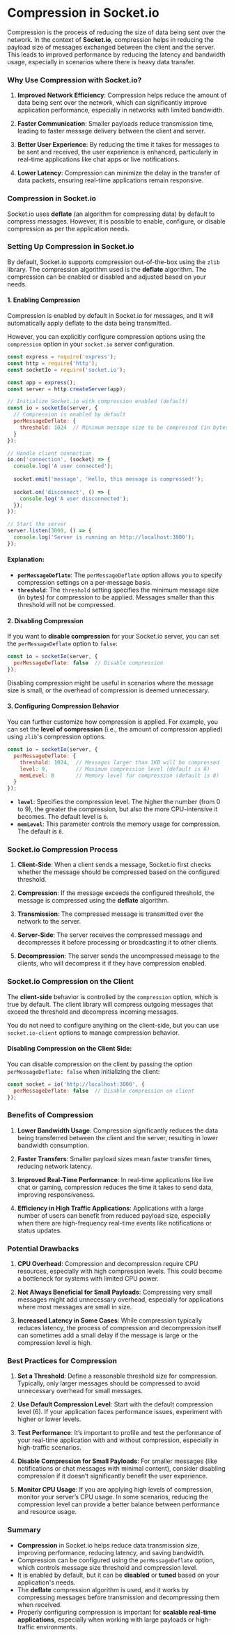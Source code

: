 # **Compression in Socket.io**

Compression is the process of reducing the size of data being sent over the network. In the context of **Socket.io**, compression helps in reducing the payload size of messages exchanged between the client and the server. This leads to improved performance by reducing the latency and bandwidth usage, especially in scenarios where there is heavy data transfer.

### **Why Use Compression with Socket.io?**

1. **Improved Network Efficiency**: Compression helps reduce the amount of data being sent over the network, which can significantly improve application performance, especially in networks with limited bandwidth.
   
2. **Faster Communication**: Smaller payloads reduce transmission time, leading to faster message delivery between the client and server.

3. **Better User Experience**: By reducing the time it takes for messages to be sent and received, the user experience is enhanced, particularly in real-time applications like chat apps or live notifications.

4. **Lower Latency**: Compression can minimize the delay in the transfer of data packets, ensuring real-time applications remain responsive.

### **Compression in Socket.io**

Socket.io uses **deflate** (an algorithm for compressing data) by default to compress messages. However, it is possible to enable, configure, or disable compression as per the application needs.

### **Setting Up Compression in Socket.io**

By default, Socket.io supports compression out-of-the-box using the `zlib` library. The compression algorithm used is the **deflate** algorithm. The compression can be enabled or disabled and adjusted based on your needs.

#### **1. Enabling Compression**

Compression is enabled by default in Socket.io for messages, and it will automatically apply deflate to the data being transmitted.

However, you can explicitly configure compression options using the `compression` option in your `socket.io` server configuration.

```javascript
const express = require('express');
const http = require('http');
const socketIo = require('socket.io');

const app = express();
const server = http.createServer(app);

// Initialize Socket.io with compression enabled (default)
const io = socketIo(server, {
  // Compression is enabled by default
  perMessageDeflate: {
    threshold: 1024  // Minimum message size to be compressed (in bytes)
  }
});

// Handle client connection
io.on('connection', (socket) => {
  console.log('A user connected');
  
  socket.emit('message', 'Hello, this message is compressed!');
  
  socket.on('disconnect', () => {
    console.log('A user disconnected');
  });
});

// Start the server
server.listen(3000, () => {
  console.log('Server is running on http://localhost:3000');
});
```

#### **Explanation**:
- **`perMessageDeflate`**: The `perMessageDeflate` option allows you to specify compression settings on a per-message basis.
- **`threshold`**: The `threshold` setting specifies the minimum message size (in bytes) for compression to be applied. Messages smaller than this threshold will not be compressed.

#### **2. Disabling Compression**

If you want to **disable compression** for your Socket.io server, you can set the `perMessageDeflate` option to `false`:

```javascript
const io = socketIo(server, {
  perMessageDeflate: false  // Disable compression
});
```

Disabling compression might be useful in scenarios where the message size is small, or the overhead of compression is deemed unnecessary.

#### **3. Configuring Compression Behavior**

You can further customize how compression is applied. For example, you can set the **level of compression** (i.e., the amount of compression applied) using `zlib`'s compression options.

```javascript
const io = socketIo(server, {
  perMessageDeflate: {
    threshold: 1024,  // Messages larger than 1KB will be compressed
    level: 9,         // Maximum compression level (default is 6)
    memLevel: 8       // Memory level for compression (default is 8)
  }
});
```

- **`level`**: Specifies the compression level. The higher the number (from 0 to 9), the greater the compression, but also the more CPU-intensive it becomes. The default level is `6`.
- **`memLevel`**: This parameter controls the memory usage for compression. The default is `8`.

### **Socket.io Compression Process**

1. **Client-Side**: When a client sends a message, Socket.io first checks whether the message should be compressed based on the configured threshold.
   
2. **Compression**: If the message exceeds the configured threshold, the message is compressed using the **deflate** algorithm.

3. **Transmission**: The compressed message is transmitted over the network to the server.

4. **Server-Side**: The server receives the compressed message and decompresses it before processing or broadcasting it to other clients.

5. **Decompression**: The server sends the uncompressed message to the clients, who will decompress it if they have compression enabled.

### **Socket.io Compression on the Client**

The **client-side** behavior is controlled by the `compression` option, which is true by default. The client library will compress outgoing messages that exceed the threshold and decompress incoming messages.

You do not need to configure anything on the client-side, but you can use `socket.io-client` options to manage compression behavior.

#### **Disabling Compression on the Client Side**:
You can disable compression on the client by passing the option `perMessageDeflate: false` when initializing the client:

```javascript
const socket = io('http://localhost:3000', {
  perMessageDeflate: false  // Disable compression on client
});
```

### **Benefits of Compression**

1. **Lower Bandwidth Usage**: Compression significantly reduces the data being transferred between the client and the server, resulting in lower bandwidth consumption.
   
2. **Faster Transfers**: Smaller payload sizes mean faster transfer times, reducing network latency.

3. **Improved Real-Time Performance**: In real-time applications like live chat or gaming, compression reduces the time it takes to send data, improving responsiveness.

4. **Efficiency in High Traffic Applications**: Applications with a large number of users can benefit from reduced payload size, especially when there are high-frequency real-time events like notifications or status updates.

### **Potential Drawbacks**

1. **CPU Overhead**: Compression and decompression require CPU resources, especially with high compression levels. This could become a bottleneck for systems with limited CPU power.
   
2. **Not Always Beneficial for Small Payloads**: Compressing very small messages might add unnecessary overhead, especially for applications where most messages are small in size.

3. **Increased Latency in Some Cases**: While compression typically reduces latency, the process of compression and decompression itself can sometimes add a small delay if the message is large or the compression level is high.

### **Best Practices for Compression**

1. **Set a Threshold**: Define a reasonable threshold size for compression. Typically, only larger messages should be compressed to avoid unnecessary overhead for small messages.

2. **Use Default Compression Level**: Start with the default compression level (6). If your application faces performance issues, experiment with higher or lower levels.

3. **Test Performance**: It’s important to profile and test the performance of your real-time application with and without compression, especially in high-traffic scenarios.

4. **Disable Compression for Small Payloads**: For smaller messages (like notifications or chat messages with minimal content), consider disabling compression if it doesn’t significantly benefit the user experience.

5. **Monitor CPU Usage**: If you are applying high levels of compression, monitor your server’s CPU usage. In some scenarios, reducing the compression level can provide a better balance between performance and resource usage.

### **Summary**

- **Compression** in Socket.io helps reduce data transmission size, improving performance, reducing latency, and saving bandwidth.
- Compression can be configured using the `perMessageDeflate` option, which controls message size threshold and compression level.
- It is enabled by default, but it can be **disabled** or **tuned** based on your application's needs.
- The **deflate** compression algorithm is used, and it works by compressing messages before transmission and decompressing them when received.
- Properly configuring compression is important for **scalable real-time applications**, especially when working with large payloads or high-traffic environments.
